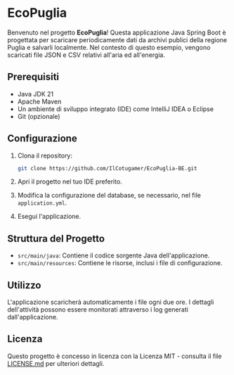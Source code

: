 # EcoPuglia

Benvenuto nel progetto **EcoPuglia**! Questa applicazione Java Spring Boot è progettata per scaricare periodicamente dati da archivi publici della regione Puglia e salvarli localmente. Nel contesto di questo esempio, vengono scaricati file JSON e CSV relativi all'aria ed all'energia.

## Prerequisiti

- Java JDK 21
- Apache Maven
- Un ambiente di sviluppo integrato (IDE) come IntelliJ IDEA o Eclipse
- Git (opzionale)

## Configurazione

1. Clona il repository:

   ```bash
   git clone https://github.com/IlCotugamer/EcoPuglia-BE.git
   ```

2. Apri il progetto nel tuo IDE preferito.

3. Modifica la configurazione del database, se necessario, nel file `application.yml`.

4. Esegui l'applicazione.

## Struttura del Progetto

- `src/main/java`: Contiene il codice sorgente Java dell'applicazione.
- `src/main/resources`: Contiene le risorse, inclusi i file di configurazione.

## Utilizzo

L'applicazione scaricherà automaticamente i file ogni due ore. I dettagli dell'attività possono essere monitorati attraverso i log generati dall'applicazione.

## Licenza

Questo progetto è concesso in licenza con la Licenza MIT - consulta il file [LICENSE.md](LICENSE.md) per ulteriori dettagli.
